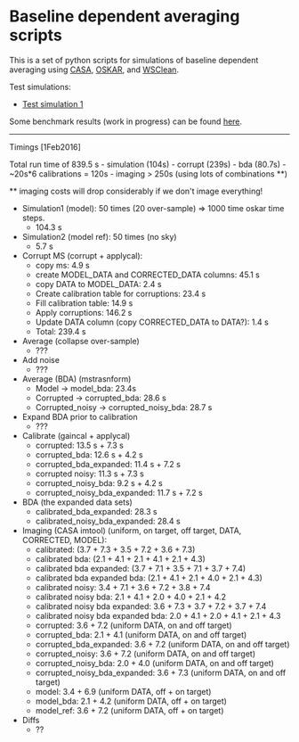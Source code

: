 # Baseline dependent averaging scripts

This is a set of python scripts for simulations of baseline dependent 
averaging using [CASA](https://casa.nrao.edu), 
[OSKAR](https://oerc.ox.ac.uk/~ska/oskar2/), 
and [WSClean](https://sourceforge.net/projects/wsclean/).

Test simulations:
* [Test simulation 1](https://github.com/OxfordSKA/bda/wiki/test_sim_001)

Some benchmark results (work in progress) can be found 
[here](https://github.com/OxfordSKA/bda/wiki/benchmarks).

-----------------------------

Timings [1Feb2016]

Total run time of 839.5 s
    - simulation (104s)
    - corrupt (239s)
    - bda (80.7s)
    - ~20s*6 calibrations = 120s
    - imaging > 250s (using lots of combinations **)
    
** imaging costs will drop considerably if we don't image everything!
    

- Simulation1 (model): 50 times (20 over-sample) => 1000 time oskar time steps.
    * 104.3 s
- Simulation2 (model ref):  50 times (no sky)
    * 5.7 s
- Corrupt MS (corrupt + applycal):
    * copy ms: 4.9 s
    * create MODEL_DATA and CORRECTED_DATA columns: 45.1 s 
    * copy DATA to MODEL_DATA: 2.4 s
    * Create calibration table for corruptions: 23.4 s
    * Fill calibration table: 14.9 s
    * Apply corruptions: 146.2 s
    * Update DATA column (copy CORRECTED_DATA to DATA?): 1.4 s
    * Total: 239.4 s
- Average (collapse over-sample)
    * ???
- Add noise
    * ???
- Average (BDA) (mstrasnform)
    * Model -> model_bda: 23.4s
    * Corrupted -> corrupted_bda: 28.6 s 
    * Corrupted_noisy -> corrupted_noisy_bda: 28.7 s
- Expand BDA prior to calibration
    * ???
- Calibrate (gaincal + applycal)
    * corrupted: 13.5 s + 7.3 s
    * corrupted_bda: 12.6 s + 4.2 s
    * corrupted_bda_expanded: 11.4 s + 7.2 s
    * corrupted noisy: 11.3 s + 7.3 s
    * corrupted_noisy_bda: 9.2 s + 4.2 s
    * corrupted_noisy_bda_expanded: 11.7 s + 7.2 s
- BDA (the expanded data sets)
    * calibrated_bda_expanded: 28.3 s 
    * calibrated_noisy_bda_expanded: 28.4 s
- Imaging (CASA imtool) (uniform, on target, off target, DATA, CORRECTED, MODEL):
    * calibrated: (3.7 + 7.3 + 3.5 + 7.2 + 3.6 + 7.3)
    * calibrated bda: (2.1 + 4.1 + 2.1 + 4.1 + 2.1 + 4.3)
    * calibrated bda expanded: (3.7 + 7.1 + 3.5 + 7.1 + 3.7 + 7.4)
    * calibrated bda expanded bda: (2.1 + 4.1 + 2.1 + 4.0 + 2.1 + 4.3)
    * calibrated noisy: 3.4 + 7.1 + 3.6 + 7.2 + 3.8 + 7.4
    * calibrated noisy bda: 2.1 + 4.1 + 2.0 + 4.0 + 2.1 + 4.2
    * calibrated noisy bda expanded: 3.6 + 7.3 + 3.7 + 7.2 + 3.7 + 7.4
    * calibrated noisy bda expanded bda: 2.0 + 4.1 + 2.0 + 4.1 + 2.1 + 4.3
    * corrupted: 3.6 + 7.2 (uniform DATA, on and off target)
    * corrupted_bda: 2.1 + 4.1 (uniform DATA, on and off target)
    * corrupted_bda_expanded: 3.6 + 7.2 (uniform DATA, on and off target)
    * corrupted_noisy: 3.6 + 7.2 (uniform DATA, on and off target)
    * corrupted_noisy_bda: 2.0 + 4.0 (uniform DATA, on and off target)
    * corrupted_noisy_bda_expanded: 3.6 + 7.3 (uniform DATA, on and off target)
    * model: 3.4 + 6.9 (uniform DATA, off + on target)
    * model_bda: 2.1 + 4.2 (uniform DATA, off + on target)
    * model_ref:  3.6 + 7.2 (uniform DATA, off + on target)
- Diffs
    * ??



